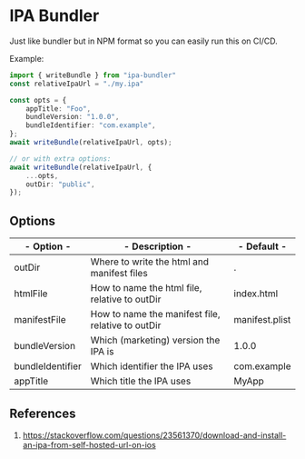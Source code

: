 # IPA Bundler
Just like bundler but in NPM format so you can easily run this on CI/CD.

Example:
```typescript
import { writeBundle } from "ipa-bundler"
const relativeIpaUrl = "./my.ipa"

const opts = {
    appTitle: "Foo",
    bundleVersion: "1.0.0",
    bundleIdentifier: "com.example",
};
await writeBundle(relativeIpaUrl, opts);

// or with extra options:
await writeBundle(relativeIpaUrl, {
    ...opts,
    outDir: "public",
});
```

## Options

|- Option -|- Description -|- Default -|
|----------|---------------|-----------|
| outDir | Where to write the html and manifest files | . |
| htmlFile | How to name the html file, relative to outDir | index.html |
| manifestFile | How to name the manifest file, relative to outDir | manifest.plist |
| bundleVersion | Which (marketing) version the IPA is | 1.0.0 |
| bundleIdentifier | Which identifier the IPA uses | com.example |
| appTitle | Which title the IPA uses | MyApp |

## References
1. https://stackoverflow.com/questions/23561370/download-and-install-an-ipa-from-self-hosted-url-on-ios
